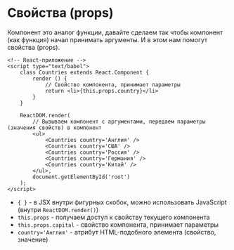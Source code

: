# Свойства (props)
Компонент это аналог функции, давайте сделаем так чтобы компонент (как функция) начал принимать аргументы. И в этом нам помогут свойства (props).

    <!-- React-приложение -->
    <script type="text/babel">
        class Countries extends React.Component {
            render () {
                // Свойство компонента, принимает параметры
                return <li>{this.props.country}</li>
            }
        }

        ReactDOM.render(
            // Вызываем компонент с аргументами, передаем параметры (значения свойств) в компонент
            <ul>
                <Countries country='Англия' />
                <Countries country='США' />
                <Countries country='Россия' />
                <Countries country='Германия' />
                <Countries country='Китай' />
            </ul>,
            document.getElementById('root')
        );
    </script>

* `{ }` - в JSX внутри фигурных скобок, можно использовать JavaScript (внутри `ReactDOM.render()`)
* `this.props` - получаем доступ к свойству текущего компонента
* `this.props.capital` - свойство компонента, принимает параметры
* `country='Англия'` - атрибут HTML-подобного элемента (свойство, значение)
